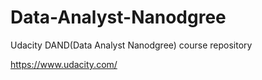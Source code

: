 # Data-Analyst-Nanodgree

 Udacity DAND(Data Analyst Nanodgree) course repository

<https://www.udacity.com/>